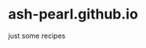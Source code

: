 # ash-pearl.github.io
just some recipes
<!DOCTYPE html>
<html>
    <head>
        <title>Project: Recipe book</title>
        <meta charset="utf-8">
        <style>
        #heading{
            color :coral;
        }
        .contents{
            color :pink;
        }
        #recipe1{
            color :lightblue;
        }
        .table{
            background-color :lightseagreen;
            color :pink;
        }
        .ingredients{
            background-color :peachpuff;
            color :navy;
        }
        .quantity{
            background-color :plum;
            color :white;
        }
        .info1{
            color :crimson;
        }
        .steps{
            color :chocolate;
        }
        .steps-info{
            color :olive;
        }
        .source{
            color :gold;
        }
        #recipe2{
            color :indianred;
        }
        h3{
            color :salmon;
        }
        .info2{
            color :darkcyan;
        }
        #recipe3{
            color :hotpink;
        }
        .info3{
            color :midnightblue;
        }
        #idk{
            color :orange;
        }
        
        
        
        </style>
    </head>
    <body>
       
        <h1 id="heading">Mala's Recipe Book</h1>
        
        <h2 class="contents">Contents:</h2>
        
        <ol >
            <li class="contents"><a class="contents"href="#recipe1">Special Spaghetti</a></li>
            <li class="contents"><a class="contents" href="#recipe2">Potato stuffed Buns</a></li>
            <li class="contents"><a  class="contents" href="#recipe3">Pizza</a></li>
        </ol>
        
        <h2 id="recipe1">Spaghetti</h2>
        <img src="https://upload.wikimedia.org/wikipedia/commons/thumb/3/33/Spaghettata.JPG/800px-Spaghettata.JPG" alt="A pic of Spaghetti" width="440">
        
        <ul class="info1">
            <li class="info1">Time: 30-45 min</li>
            <li class="info1">Serves: 5</li>
        </ul>
        
        <table>
            <thead class="table">
                <tr>
                    <th>Ingredients</th>
                    <th>Quantity</th>
                </tr>
            </thead>
            <tbody>
                <tr >
                    <td class="ingredients">Spaghetti</td>
                    <td class="quantity"> 500g</td>
                </tr> 
                <tr>
                    <td class="ingredients">Chicken (breast/boneless)</td>
                    <td class="quantity">250g</td>
                </tr>
                <tr>
                    <td class="ingredients">Cabbage</td>
                    <td class="quantity">80g</td>
                </tr>
                <tr>
                    <td class="ingredients">Green bell pepper</td>
                    <td class="quantity">50g</td>
                </tr>
                <tr>
                    <td class="ingredients">Corn</td>
                    <td class="quantity">80g</td>
                </tr>
                <tr>
                    <td class="ingredients">Tomatoes</td>
                    <td class="quantity">400g(4 big)</td>
                </tr>
                <tr>
                    <td class="ingredients">Green chillies (spicy)</td>
                    <td class="quantity">3-4</td>
                </tr>
                <tr>
                    <td class="ingredients">Onion</td>
                    <td class="quantity">125g(1 big)</td>
                </tr>
                <tr>
                    <td class="ingredients">Olive oil</td>
                    <td class="quantity">3tbsp & 1tbsp</td>
                </tr>
                <tr>
                    <td class="ingredients">Red chilli powder</td>
                    <td class="quantity">2tsp & 1tsp</td>
                </tr>
                <tr>
                    <td class="ingredients">Salt</td>
                    <td class="quantity">3tsp & 1tsp &2tsp</td>
                </tr>
                <tr>
                    <td class="ingredients">Crushed red chilli</td>
                    <td class="quantity">2tsp & 2tsp</td>
                </tr>
                <tr>
                    <td class="ingredients">Black pepper powder</td>
                    <td class="quantity">1.5tsp & 1tsp</td>
                </tr>
                <tr>
                    <td class="ingredients">Ginger powder</td>
                    <td class="quantity">half tsp</td>
                </tr>
                <tr>
                    <td class="ingredients">Garlic powder</td>
                    <td class="quantity">1.5tsp</td>
                </tr>
                <tr>
                    <td class="ingredients">Cheese</td>
                    <td class="quantity">100g(optional)</td>
                </tr>
            </tbody>
        </table>    
        
        <p class="steps-info"><strong class="steps">Step 1:</strong> Start boiling water and add sat and spaghetti in it.
</p>
        <p class="steps-info"><strong class="steps">Step 2:</strong>While the spaghettis are boiling start marinating the chicken by adding 1tbsp olive oil , 1tsp chilli powder , 1tsp black pepper powder , 2tsp crushed red chilli in a bowl and mixing them together. Apply the mixture to the chicken and set it aside.(Don not cut the breast in small pieces).</p>
        <p class="steps-info"><strong class="steps">Step 3:</strong>To prepare the sauce start by crushing the tomatoes and green chillies in a blender and finely chopping the onion.(Check on the spaghetti. They must be boiled by now!)</p>
        <p class="steps-info"><strong class="steps">Step 4:</strong>Now put the marinated chicken in a pan with a little oit to fry it on medium heat until it's nice and golden brown.</p>
        <p class="steps-info"><strong class="steps">Step 5:</strong>Add the rest of olive oil in a different pan and saute the onions and the garlic powder (you can also use fresh chopped garlic cloves, 2 cloves). </p>
        <p class="steps-info"><strong class="steps">Step 6:</strong>After the onions are sauteedadd the tomato and chili paste you made with the rest of spices(Don't forget to check on the chicken!).</p>
        <p class="steps-info"><strong class="steps">Step 7:</strong>When the chicken is done, take it out and cut it in bite size and in the same pan add all the vegtables and lightly fry them .</p>
        <p class="steps-info"><strong class="steps">Step 8:</strong>When the tomato sauce is cooked add the boiled spaghetti in it and mix , Next add the chicken and vegtables and mix them well.</p>
        <p class="steps-info">Now your spaghetti is done, You can add chunky chilli sauce to make even tastier and/or cheese to ..well cheese just makes everything better!</p> 
        
    <p class="source"><em>Source:MY MOM</em></p>
    
    
    <h2 id="recipe2">Potato stuffed Buns</h2>
    <img src="https://upload.wikimedia.org/wikipedia/commons/thumb/1/10/Sesame_seed_hamburger_buns.jpg/1024px-Sesame_seed_hamburger_buns.jpg" alt="sesame covered buns" width="440">
    
        <ul>
            <li class="info2">Time: 1 hr </li>
            <li class="info2">Serves: 5</li>
        </ul>
        
        <h3>For Dough</h3>
        <table>
            <thead class="table">
                <tr>
                    <th>Ingredients</th>
                    <th>Quantity</th>
                </tr>
            </thead>
            <tbody>
                <tr>
                    <td class="ingredients">All-purpose flour</td>
                    <td class="quantity">350g</td>
                </tr>
                <tr>
                    <td  class="ingredients">Baking powder</td>
                    <td class="quantity">1tsp</td>
                </tr>
                <tr>
                    <td class="ingredients">Dry Yeast</td>
                    <td class="quantity">1.5tbsp</td>
                </tr>
                <tr>
                    <td  class="ingredients">Salt</td>
                    <td class="quantity">1tsp</td>
                </tr>
                <tr>
                    <td class="ingredients">Sugar</td>
                    <td class="quantity">1tsp</td>
                </tr>
                <tr>
                    <td class="ingredients">Melted butter</td>
                    <td class="quantity">150ml</td>
                </tr>
                <tr>
                    <td class="ingredients">Water</td>
                    <td class="quantity">500ml</td>
                </tr>
              
            </tbody>
            
        </table>
        <h3>For the filling</h3>
        <table>
             <thead class="table">
                <tr>
                    <th>Ingredients</th>
                    <th>Quantity</th>
                </tr>
            </thead>
            <tbody>
                  <tr>
                    <td class="ingredients">Potatoes</td>
                    <td class="quantity">3 medium sized</td>
                </tr>
                <tr>
                    <td class="ingredients">Onion</td>
                    <td class="quantity">1 medium sized</td>
                </tr>
                <tr>
                    <td class="ingredients">Green chilli</td>
                    <td class="quantity">1</td>
                </tr>
                <tr>
                    <td class="ingredients">Green onion</td>
                    <td class="quantity">1</td>
                </tr>
                <tr>
                    <td class="ingredients">Fresh coriander leaves</td>
                    <td class="quantity"> handful</td>
                </tr>
                <tr>
                    <td class="ingredients">Salt</td>
                    <td class="quantity">1tsp</td>
                </tr>
                <tr>
                    <td class="ingredients">Red chilli powder</td>
                    <td class="quantity">1tsp</td>
                </tr>
                <tr>
                    <td class="ingredients">Coriander powder</td>
                    <td class="quantity">1tsp</td>
                </tr>
                <tr>
                    <td class="ingredients">Cumin seeds</td>
                    <td class="quantity">1tsp</td>
                </tr>
                <tr>
                    <td class="ingredients">Crushed red chilli</td>
                    <td class="quantity">1.5tsp</td>
                </tr>
                <tr>
                    <td class="ingredients">Oil</td>
                    <td class="quantity">3tbsp</td>
                </tr>
                <tr>
                    <td class="ingredients">Egg</td>
                    <td class="quantity">1 medium</td>
                </tr>
                <tr>
                    <td class="ingredients">Sesame seed</td>
                    <td class="quantity">Optional</td>
                </tr>
            </tbody>
        </table>
        
        <p class="steps-info"><strong class="steps">Step 1:</strong> To prepare the dough start off by adding all the dry ingredients in one bowl which includes Flour,baking powder,yeast salt and sugar and whisk them together..then add the melted butter and mix again..</p>
        <p class="steps-info"><strong class="steps">Step 2:</strong>After the butter is fully incorperated into the dry ingredients slowly add luke warm water and mix it slowly into the dough . you can use your hands at this point and knead the dough , set the aside for an hour in room temperature. </p>
        <p class="steps-info"><strong class="steps">Step 3:</strong>Now to make the the stuffing, boil the potatoes and cut them into very small pieces(it's better to cut them very thinly then to mash for texture and beauty)</p>
        <p class="steps-info"><strong class="steps">Step 4:</strong>Cut all the other vegetabels finely and add oil in a pan with onion. saute the onions and add the rest of the vegatables(not potatoes yet)  </p>
        <p class="steps-info"><strong class="steps">Step 5:</strong>Add all the spices and potatoes , turn the stove off and preheat oven at 180°C.</p>
        <p class="steps-info"><strong class="steps">Step 6:</strong>Now to make the bun , roll a small section of dough and fill it with the potato filling and close to make a bun like shape by joining all the corners together and brush the with an egg. Put the buns in the oven at 180°C for 15 minutes with sesame seeds.</p>
        <p class="steps-info">The buns are fresh and ready . Enjoy!</p>
    <p class="source">Source: <a href="https://www.kannammacooks.com/aloo-palya-bun/">Iyengar Bakery</a> and MY MOM</p>
    
    
    <h2 id="recipe3">Pizza</h2>
    <img src="https://upload.wikimedia.org/wikipedia/commons/thumb/c/c9/Tandoori_Paneer_from_India.jpg/800px-Tandoori_Paneer_from_India.jpg" alt="Tandoori Paneer Pizza" width="440">
    <ul class="info3">
            <li>Time: 3 hr</li>
            <li>Serves: 5</li>
        </ul>
        
        <h3>For Dough</h3>
        <table>
            <thead class="table">
                <tr>
                    <th>Ingredients</th>
                    <th>Quantity</th>
                </tr>
            </thead>
            <tbody>
                <tr>
                    <td class="ingredients">All purpose flour</td>
                    <td class="quantity">1250g</td>
                </tr>
                <tr>
                    <td class="ingredients">Instant Dry Yeast</td>
                    <td class="quantity">2tbsp</td>
                </tr>
                <tr>
                    <td class="ingredients">Baking powder</td>
                    <td class="quantity">1tbsp</td>
                </tr>
                <tr>
                    <td class="ingredients">Salt</td>
                    <td class="quantity">1tbsp</td>
                </tr>
                <tr>
                    <td class="ingredients">Sugar</td>
                    <td class="quantity">1tbsp</td>
                </tr>
                <tr>
                    <td class="ingredients">Cooking oil</td>
                    <td class="quantity">1 cup</td>
                </tr>
                <tr>
                    <td class="ingredients">Milk</td>
                    <td class="quantity">2 cup</td>
                </tr>
            </tbody>
        </table>
        <h3>For Chicken</h3>
        <table>
             <thead class="table">
                <tr>
                    <th>Ingredients</th>
                    <th>Quantity</th>
                </tr>
            </thead>
            <tbody>
                <tr>
                    <td class="ingredients">Chicken(Boneless)</td>
                    <td class="quantity">500g</td>
                </tr>
                <tr>
                    <td class="ingredients">Onion</td>
                    <td class="quantity">1 small sized</td>
                </tr>
                <tr>
                    <td class="ingredients">Tomatoes</td>
                    <td class="quantity">2 medium sized</td>
                </tr>
                <tr>
                    <td class="ingredients">Soy sauce</td>
                    <td class="quantity">1tbsp</td>
                </tr>
                <tr>
                    <td class="ingredients">Chilli sauce</td>
                    <td class="quantity">1tbsp</td>
                </tr>
                <tr>
                    <td class="ingredients">Salt</td>
                    <td class="quantity">1tsp</td>
                </tr>
                <tr>
                    <td class="ingredients">Chilli powder</td>
                    <td class="quantity">1tsp</td>
                </tr>
                <tr>
                    <td class="ingredients">Crushed chilli powder</td>
                    <td class="quantity">2tsp</td>
                </tr>
                <tr>
                    <td class="ingredients">Black pepper</td>
                    <td class="quantity">1tsp</td>
                </tr>
                
            </tbody>
        </table>
        <h3>For topping</h3>
        <table>
            <thead class="table">
                <tr>
                    <th>Ingredients</th>
                    <th>Quantity</th>
                </tr>
            </thead>
            <tbody>
                <tr>
                    <td class="ingredients">Chedder cheese(grated)</td>
                    <td class="quantity">500g</td>
                </tr>
                <tr>
                    <td class="ingredients">Mozzarella cheese</td>
                    <td class="quantity">500g</td>
                </tr>
                <tr>
                    <td class="ingredients">Pizza sauce</td>
                    <td class="quantity">as required</td>
                </tr>
                <tr>
                    <td class="ingredients">Corn(boiled/canned)</td>
                    <td class="quantity">50g</td>
                </tr>
                <tr>
                    <td class="ingredients">Bell pepper(chopped)</td>
                    <td class="quantity">1 big</td>
                </tr>
            </tbody>
        </table>
        
        <p class="steps-info"><strong class="steps">Step 1:</strong> To make the dough start by putting all the dry ingredients in one big bowl . Add flour, sugar , salt, baking powder and yeast. Add oil and mix and then slowly pour luke warm milk . Knead with hands to form a dough, cover it and put it aside to rest and rise for 2 hours</p>
        <p class="steps-info"><strong class="steps">Step 2:</strong>Now to make the chicken topping for the Pizza , start by finely chopping the onion and crushing the tomatoes in a blending machine and mix it with the chicken along with soy sauce </p>
        <p class="steps-info"><strong class="steps">Step 3:</strong>After adding the spices to the chicken and keeping it in the fridge for an hour to marinate.</p>
        <p class="steps-info"><strong class="steps">Step 4:</strong>Take out chicken from the fridge and add some oil in a pan . Place the chicken in and cover it with a lid to cook it for 15 mintues. </p>
        <p class="steps-info"><strong class="steps">Step 5:</strong>After 2 hours section the dough into 5 and roll out each section to make the crust then put your topping on top and bake!</p>
        <p class="steps-info">You can always change the toppings to your liking ..try what you like best on pizza and enjoy!</p>
    <p class="source">Source:<a href="https://sugarspunrun.com/the-best-pizza-dough-recipe/?__cf_chl_jschl_tk__=2e4292b92861fbedc34d5f35590f6315777976c5-1607897867-0-AQSRpDq0SutcC55FS6C1yiCfBYv4h9dIxaKSaWbD8atFrejO4krRJY9Twy2rgdATmvqzWdmbNCkFiafqKyj3yQo8Gyk9DysgLKsr1NgL9l9JVxWYDD9aIiwLTW2hm9I5XMZJa_nfJ1ZnGwWy-WNhimiDt7ccghkidJgP1NSsAvQjRUBD5a0rd_d_Fni6dUxZS5Dg7iMSbDXhyCX22zBlYsqRPq3H0F4TVSH4lpKPXAmrP3tlF4hxlJT1aXR54l4kBPlSnpi_9HqbwaAHEtFeUc1E1cYPCWm7-bbzGjeCtcY0VpxWn_zc0zDhKkB-u_qFh0hCElQ9g3HmkNI3JUG0L5k6xQpNHmNCIGtmLWmdRvODwIaHaWhv92AaPNfxZV-7L9mv8q-ONByPqQplkziqbvg" id="idk">Sugar pun run</a> and MY MOM</p>
    
    </body>
</html>
